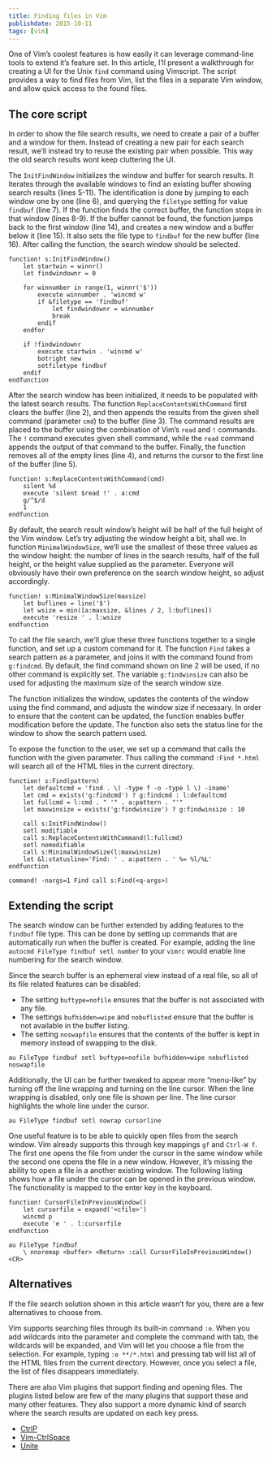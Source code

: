 ```yaml
---
title: Finding files in Vim
publishdate: 2015-10-11
tags: [vim]
---
```


One of Vim’s coolest features is how easily it can leverage command-line tools to extend it’s feature set. In this article, I’ll present a walkthrough for creating a UI for the Unix `find` command using Vimscript. The script provides a way to find files from Vim, list the files in a separate Vim window, and allow quick access to the found files.

<!--more-->

## The core script

In order to show the file search results, we need to create a pair of a buffer and a window for them. Instead of creating a new pair for each search result, we’ll instead try to reuse the existing pair when possible. This way the old search results wont keep cluttering the UI.

The `InitFindWindow` initializes the window and buffer for search results. It iterates through the available windows to find an existing buffer showing search results (lines 5-11). The identification is done by jumping to each window one by one (line 6), and querying the `filetype` setting for value `findbuf` (line 7). If the function finds the correct buffer, the function stops in that window (lines 8-9). If the buffer cannot be found, the function jumps back to the first window (line 14), and creates a new window and a buffer below it (line 15). It also sets the file type to `findbuf` for the new buffer (line 16). After calling the function, the search window should be selected.

```vim
function! s:InitFindWindow()
    let startwin = winnr()
    let findwindownr = 0

    for winnumber in range(1, winnr('$'))
        execute winnumber . 'wincmd w'
        if &filetype == 'findbuf'
            let findwindownr = winnumber
            break
        endif
    endfor

    if !findwindownr
        execute startwin . 'wincmd w'
        botright new
        setfiletype findbuf
    endif
endfunction
```

After the search window has been initialized, it needs to be populated with the latest search results. The function `ReplaceContentsWithCommand` first clears the buffer (line 2), and then appends the results from the given shell command (parameter `cmd`) to the buffer (line 3). The command results are placed to the buffer using the combination of Vim’s `read` and `!` commands. The `!` command executes given shell command, while the `read` command appends the output of that command to the buffer. Finally, the function removes all of the empty lines (line 4), and returns the cursor to the first line of the buffer (line 5).

```vim
function! s:ReplaceContentsWithCommand(cmd)
    silent %d
    execute 'silent $read !' . a:cmd
    g/^$/d
    1
endfunction
```

By default, the search result window’s height will be half of the full height of the Vim window. Let’s try adjusting the window height a bit, shall we. In function `MinimalWindowSize`, we’ll use the smallest of these three values as the window height: the number of lines in the search results, half of the full height, or the height value supplied as the parameter. Everyone will obviously have their own preference on the search window height, so adjust accordingly.

```vim
function! s:MinimalWindowSize(maxsize)
    let buflines = line('$')
    let wsize = min([a:maxsize, &lines / 2, l:buflines])
    execute 'resize ' . l:wsize
endfunction
```

To call the file search, we’ll glue these three functions together to a single function, and set up a custom command for it. The function `Find` takes a search pattern as a parameter, and joins it with the command found from `g:findcmd`. By default, the find command shown on line 2 will be used, if no other command is explicitly set. The variable `g:findwinsize` can also be used for adjusting the maximum size of the search window size.

The function initializes the window, updates the contents of the window using the find command, and adjusts the window size if necessary. In order to ensure that the content can be updated, the function enables buffer modification before the update. The function also sets the status line for the window to show the search pattern used.

To expose the function to the user, we set up a command that calls the function with the given parameter. Thus calling the command `:Find *.html` will search all of the HTML files in the current directory.

```vim
function! s:Find(pattern)
    let defaultcmd = 'find . \( -type f -o -type l \) -iname'
    let cmd = exists('g:findcmd') ? g:findcmd : l:defaultcmd
    let fullcmd = l:cmd . " '" . a:pattern . "'"
    let maxwinsize = exists('g:findwinsize') ? g:findwinsize : 10

    call s:InitFindWindow()
    setl modifiable
    call s:ReplaceContentsWithCommand(l:fullcmd)
    setl nomodifiable
    call s:MinimalWindowSize(l:maxwinsize)
    let &l:statusline='Find: ' . a:pattern . ' %= %l/%L'
endfunction

command! -nargs=1 Find call s:Find(<q-args>)
```

## Extending the script

The search window can be further extended by adding features to the `findbuf` file type. This can be done by setting up commands that are automatically run when the buffer is created. For example, adding the line `autocmd FileType findbuf setl number` to your `vimrc` would enable line numbering for the search window.

Since the search buffer is an ephemeral view instead of a real file, so all of its file related features can be disabled:

  - The setting `buftype=nofile` ensures that the buffer is not associated with any file.
  - The settings `bufhidden=wipe` and `nobuflisted` ensure that the buffer is not available in the buffer listing.
  - The setting `noswapfile` ensures that the contents of the buffer is kept in memory instead of swapping to the disk.

```vim
au FileType findbuf setl buftype=nofile bufhidden=wipe nobuflisted noswapfile
```

Additionally, the UI can be further tweaked to appear more “menu-like” by turning off the line wrapping and turning on the line cursor. When the line wrapping is disabled, only one file is shown per line. The line cursor highlights the whole line under the cursor.

```vim
au FileType findbuf setl nowrap cursorline
```

One useful feature is to be able to quickly open files from the search window. Vim already supports this through key mappings `gf` and `Ctrl-W f`. The first one opens the file from under the cursor in the same window while the second one opens the file in a new window. However, it’s missing the ability to open a file in a another existing window. The following listing shows how a file under the cursor can be opened in the previous window. The functionality is mapped to the enter key in the keyboard.

```vim
function! CursorFileInPreviousWindow()
    let cursorfile = expand('<cfile>')
    wincmd p
    execute 'e ' . l:cursorfile
endfunction

au FileType findbuf
    \ nnoremap <buffer> <Return> :call CursorFileInPreviousWindow()<CR> 
```

## Alternatives

If the file search solution shown in this article wasn’t for you, there are a few alternatives to choose from.

Vim supports searching files through its built-in command `:e`. When you add wildcards into the parameter and complete the command with tab, the wildcards will be expanded, and Vim will let you choose a file from the selection. For example, typing `:e **/*.html` and pressing tab will list all of the HTML files from the current directory. However, once you select a file, the list of files disappears immediately.

There are also Vim plugins that support finding and opening files. The plugins listed below are few of the many plugins that support these and many other features. They also support a more dynamic kind of search where the search results are updated on each key press.

  - [CtrlP](https://kien.github.io/ctrlp.vim/)
  - [Vim-CtrlSpace](https://github.com/szw/vim-ctrlspace)
  - [Unite](https://github.com/Shougo/unite.vim)
